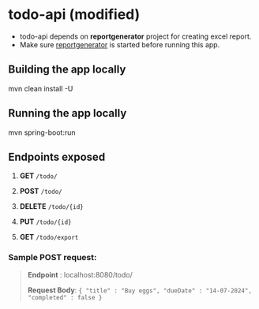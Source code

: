 # todo-api (modified)
- todo-api depends on **reportgenerator** project for creating excel report.
- Make sure [reportgenerator](https://github.com/reshma-jo/report-generator) is started before running this app.

## Building the app locally
mvn clean install -U

## Running the app locally
mvn spring-boot:run

## Endpoints exposed

1) **GET** `/todo/`

2) **POST** `/todo/`

3) **DELETE**  `/todo/{id}`

4) **PUT** `/todo/{id}`

5) **GET** `/todo/export`

### Sample POST request:
> **Endpoint** : localhost:8080/todo/
> 
> **Request Body**:
>`{
"title" : "Buy eggs",
"dueDate" : "14-07-2024",
"completed" : false
}`
